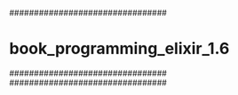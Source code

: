 ################################
# book_programming_elixir_1.6
################################
################################

